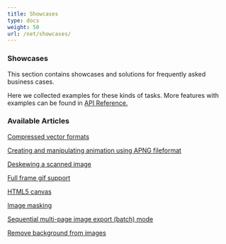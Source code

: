 ```yaml
---
title: Showcases
type: docs
weight: 50
url: /net/showcases/
---
```


### **Showcases**
This section contains showcases and solutions for frequently asked business cases.

Here we collected examples for these kinds of tasks. More features with examples can be found in [API Reference.](https://apireference.aspose.com/imaging/net)
### **Available Articles**
[Compressed vector formats](/imaging/net/compressed-vector-formats/)

[Creating and manipulating animation using APNG fileformat](/imaging/net/creating-and-manipulating-animation-using-apng-fileformat/)

[Deskewing a scanned image](/imaging/net/deskewing-a-scanned-image/)

[Full frame gif support](/imaging/net/full-frame-gif-support/)

[HTML5 canvas](/imaging/net/html5-canvas/) 

[Image masking](/imaging/net/image-masking/)

[Sequential multi-page image export (batch) mode](/imaging/net/sequential-multi-page-image-export-batch-mode/)

[Remove background from images](/imaging/net/remove-background-from-images/)